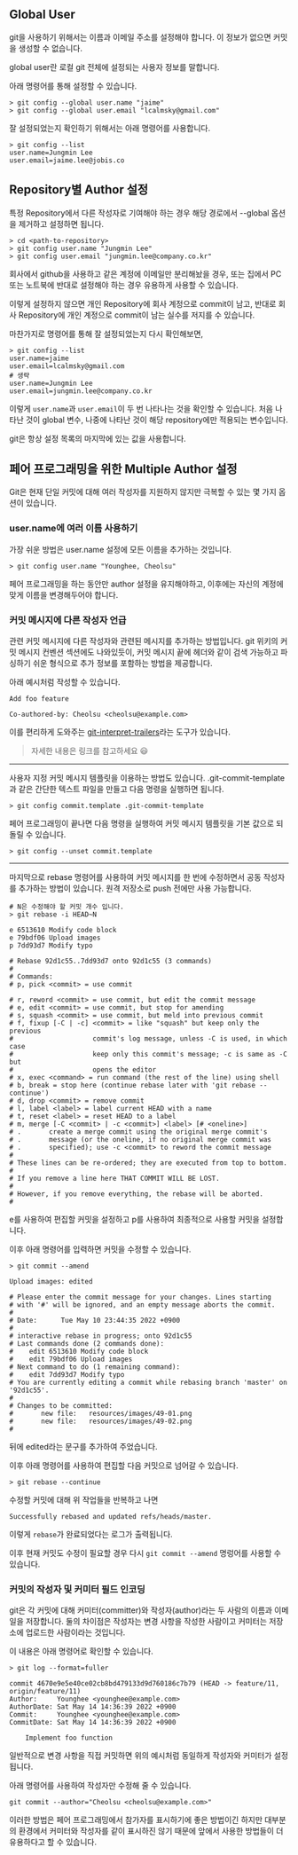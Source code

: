 ## Global User

git을 사용하기 위해서는 이름과 이메일 주소를 설정해야 합니다. 이 정보가 없으면 커밋을 생성할 수 없습니다.

global user란 로컬 git 전체에 설정되는 사용자 정보를 말합니다.

아래 명령어를 통해 설정할 수 있습니다.

```shell
> git config --global user.name "jaime"
> git config --global user.email "lcalmsky@gmail.com"
```

잘 설정되었는지 확인하기 위해서는 아래 명령어를 사용합니다.

```shell
> git config --list
user.name=Jungmin Lee
user.email=jaime.lee@jobis.co
```

## Repository별 Author 설정

특정 Repository에서 다른 작성자로 기여해야 하는 경우 해당 경로에서 --global 옵션을 제거하고 설정하면 됩니다.

```shell
> cd <path-to-repository>
> git config user.name "Jungmin Lee"
> git config user.email "jungmin.lee@company.co.kr"
```

회사에서 github을 사용하고 같은 계정에 이메일만 분리해놨을 경우, 또는 집에서 PC 또는 노트북에 반대로 설정해야 하는 경우 유용하게 사용할 수 있습니다.

이렇게 설정하지 않으면 개인 Repository에 회사 계정으로 commit이 남고, 반대로 회사 Repository에 개인 계정으로 commit이 남는 실수를 저지를 수 있습니다.

마찬가지로 명령어를 통해 잘 설정되었는지 다시 확인해보면,

```shell
> git config --list
user.name=jaime
user.email=lcalmsky@gmail.com
# 생략
user.name=Jungmin Lee
user.email=jungmin.lee@company.co.kr
```

이렇게 `user.name`과 `user.email`이 두 번 나타나는 것을 확인할 수 있습니다. 처음 나타난 것이 global 변수, 나중에 나타난 것이 해당 repository에만 적용되는 변수입니다.

git은 항상 설정 목록의 마지막에 있는 값을 사용합니다.

## 페어 프로그래밍을 위한 Multiple Author 설정

Git은 현재 단일 커밋에 대해 여러 작성자를 지원하지 않지만 극복할 수 있는 몇 가지 옵션이 있습니다.

### user.name에 여러 이름 사용하기

가장 쉬운 방법은 user.name 설정에 모든 이름을 추가하는 것입니다.

```shell
> git config user.name "Younghee, Cheolsu"
```

페어 프로그래밍을 하는 동안만 author 설정을 유지해야하고, 이후에는 자신의 계정에 맞게 이름을 변경해두어야 합니다.

### 커밋 메시지에 다른 작성자 언급

관련 커밋 메시지에 다른 작성자와 관련된 메시지를 추가하는 방법입니다. git 위키의 커밋 메시지 컨벤션 섹션에도 나와있듯이, 커밋 메시지 끝에 헤더와 같이 검색 가능하고 파싱하기 쉬운 형식으로 추가 정보를 포함하는 방법을 제공합니다.

아래 예시처럼 작성할 수 있습니다.

```shell
Add foo feature

Co-authored-by: Cheolsu <cheolsu@example.com>
```

이를 편리하게 도와주는 [git-interpret-trailers](https://git-scm.com/docs/git-interpret-trailers)라는 도구가 있습니다.

> 자세한 내용은 링크를 참고하세요 😃

---

사용자 지정 커밋 메시지 템플릿을 이용하는 방법도 있습니다. .git-commit-template과 같은 간단한 텍스트 파일을 만들고 다음 명령을 실행하면 됩니다.

```shell
> git config commit.template .git-commit-template
```

페어 프로그래밍이 끝나면 다음 명령을 실행하여 커밋 메시지 템플릿을 기본 값으로 되돌릴 수 있습니다.

```shell
> git config --unset commit.template
```

---

마지막으로 rebase 명령어를 사용하여 커밋 메시지를 한 번에 수정하면서 공동 작성자를 추가하는 방법이 있습니다. 원격 저장소로 push 전에만 사용 가능합니다.

```shell
# N은 수정해야 할 커밋 개수 입니다.
> git rebase -i HEAD~N
```

```shell
e 6513610 Modify code block
e 79bdf06 Upload images
p 7dd93d7 Modify typo

# Rebase 92d1c55..7dd93d7 onto 92d1c55 (3 commands)
# 
# Commands:          
# p, pick <commit> = use commit

# r, reword <commit> = use commit, but edit the commit message
# e, edit <commit> = use commit, but stop for amending
# s, squash <commit> = use commit, but meld into previous commit
# f, fixup [-C | -c] <commit> = like "squash" but keep only the previous
#                    commit's log message, unless -C is used, in which case
#                    keep only this commit's message; -c is same as -C but
#                    opens the editor
# x, exec <command> = run command (the rest of the line) using shell
# b, break = stop here (continue rebase later with 'git rebase --continue')
# d, drop <commit> = remove commit
# l, label <label> = label current HEAD with a name
# t, reset <label> = reset HEAD to a label
# m, merge [-C <commit> | -c <commit>] <label> [# <oneline>]
# .       create a merge commit using the original merge commit's
# .       message (or the oneline, if no original merge commit was
# .       specified); use -c <commit> to reword the commit message
#
# These lines can be re-ordered; they are executed from top to bottom.
#
# If you remove a line here THAT COMMIT WILL BE LOST.
#
# However, if you remove everything, the rebase will be aborted.
#
```

e를 사용하여 편집할 커밋을 설정하고 p를 사용하여 최종적으로 사용할 커밋을 설정합니다.

이후 아래 명령어를 입력하면 커밋을 수정할 수 있습니다.

```shell
> git commit --amend
```

```shell
Upload images: edited

# Please enter the commit message for your changes. Lines starting
# with '#' will be ignored, and an empty message aborts the commit.
#
# Date:      Tue May 10 23:44:35 2022 +0900
#
# interactive rebase in progress; onto 92d1c55
# Last commands done (2 commands done):
#    edit 6513610 Modify code block
#    edit 79bdf06 Upload images
# Next command to do (1 remaining command):
#    edit 7dd93d7 Modify typo
# You are currently editing a commit while rebasing branch 'master' on '92d1c55'.
#
# Changes to be committed:
#       new file:   resources/images/49-01.png
#       new file:   resources/images/49-02.png
#
```

뒤에 edited라는 문구를 추가하여 주었습니다.

이후 아래 명령어를 사용하여 편집할 다음 커밋으로 넘어갈 수 있습니다.

```shell
> git rebase --continue
```

수정할 커밋에 대해 위 작업들을 반복하고 나면

```shell
Successfully rebased and updated refs/heads/master.
```

이렇게 `rebase`가 완료되었다는 로그가 출력됩니다.

이후 현재 커밋도 수정이 필요할 경우 다시 `git commit --amend` 명렁어를 사용할 수 있습니다.

### 커밋의 작성자 및 커미터 필드 인코딩

git은 각 커밋에 대해 커미터(committer)와 작성자(author)라는 두 사람의 이름과 이메일을 저장합니다. 둘의 차이점은 작성자는 변경 사항을 작성한 사람이고 커미터는 저장소에 업로드한 사람이라는 것입니다.

이 내용은 아래 명령어로 확인할 수 있습니다.

```shell
> git log --format=fuller
```

```shell
commit 4670e9e5e40ce02cb8bd479133d9d760186c7b79 (HEAD -> feature/11, origin/feature/11)
Author:     Younghee <younghee@example.com>
AuthorDate: Sat May 14 14:36:39 2022 +0900
Commit:     Younghee <younghee@example.com>
CommitDate: Sat May 14 14:36:39 2022 +0900

    Implement foo function

```

일반적으로 변경 사항을 직접 커밋하면 위의 예시처럼 동일하게 작성자와 커미터가 설정됩니다.

아래 명령어를 사용하여 작성자만 수정해 줄 수 있습니다.

```shell
git commit --author="Cheolsu <cheolsu@example.com>"
```

이러한 방법은 페어 프로그래밍에서 참가자를 표시하기에 좋은 방법이긴 하지만 대부분의 환경에서 커미터와 작성자를 같이 표시하진 않기 때문에 앞에서 사용한 방법들이 더 유용하다고 할 수 있습니다.

